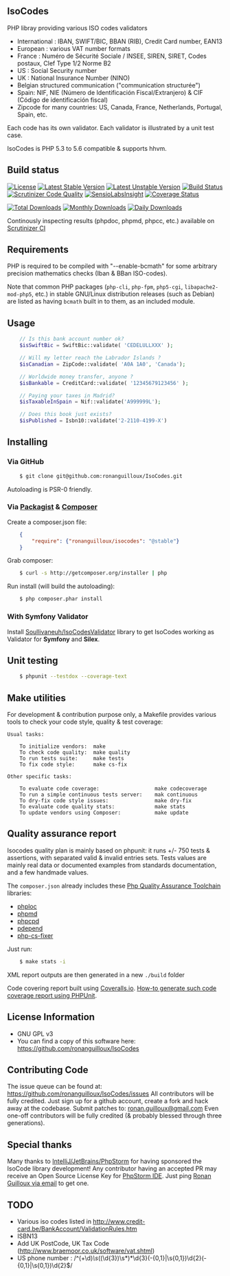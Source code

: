 IsoCodes
--------

PHP libray providing various ISO codes validators

* International : IBAN, SWIFT/BIC, BBAN (RIB), Credit Card number, EAN13
* European : various VAT number formats
* France : Numéro de Sécurité Sociale / INSEE, SIREN, SIRET, Codes postaux, Clef Type 1/2 Norme B2
* US : Social Security number
* UK : National Insurance Number (NINO)
* Belgian structured communication ("communication structurée")
* Spain: NIF, NIE (Número de Identificación Fiscal/Extranjero) & CIF (Código de identificación fiscal)
* Zipcode for many countries: US, Canada, France, Netherlands,  Portugal, Spain, etc.

Each code has its own validator.
Each validator is illustrated by a unit test case.

IsoCodes is PHP 5.3 to 5.6 compatible & supports hhvm.


Build status
------------

[![License](https://poser.pugx.org/ronanguilloux/isocodes/license.svg)](https://packagist.org/packages/ronanguilloux/isocodes)
[![Latest Stable Version](https://poser.pugx.org/ronanguilloux/isocodes/v/stable.svg)](https://packagist.org/packages/ronanguilloux/isocodes)
[![Latest Unstable Version](https://poser.pugx.org/ronanguilloux/isocodes/v/unstable.svg)](https://packagist.org/packages/ronanguilloux/isocodes)
[![Build Status](https://secure.travis-ci.org/ronanguilloux/IsoCodes.png?branch=master)](http://travis-ci.org/ronanguilloux/IsoCodes)
[![Scrutinizer Code Quality](https://scrutinizer-ci.com/g/ronanguilloux/IsoCodes/badges/quality-score.png?s=db3d0ec70de304f743065f3b628c809c4a48d46f)](https://scrutinizer-ci.com/g/ronanguilloux/IsoCodes/) [![SensioLabsInsight](https://insight.sensiolabs.com/projects/fde42adb-344d-4055-b78d-20b598040ac8/mini.png)](https://insight.sensiolabs.com/projects/fde42adb-344d-4055-b78d-20b598040ac8)
[![Coverage Status](https://coveralls.io/repos/ronanguilloux/IsoCodes/badge.svg?branch=master)](https://coveralls.io/r/ronanguilloux/IsoCodes?branch=master)

[![Total Downloads](https://poser.pugx.org/ronanguilloux/isocodes/downloads.svg)](https://packagist.org/packages/ronanguilloux/isocodes)
[![Monthly Downloads](https://poser.pugx.org/ronanguilloux/isocodes/d/monthly.png)](https://packagist.org/packages/ronanguilloux/isocodes)
[![Daily Downloads](https://poser.pugx.org/ronanguilloux/isocodes/d/daily.png)](https://packagist.org/packages/ronanguilloux/isocodes)


Continously inspecting results (phpdoc, phpmd, phpcc, etc.) available on [Scrutinizer CI](https://scrutinizer-ci.com/g/ronanguilloux/IsoCodes/inspections)


Requirements
------------

PHP is required to be compiled with "--enable-bcmath" for some arbitrary precision mathematics checks (Iban & BBan ISO-codes).

Note that common PHP packages (`php-cli`, `php-fpm`, `php5-cgi`, `libapache2-mod-php5`, etc.) in stable GNU/Linux distribution releases (such as Debian) are listed as having `bcmath` built in to them, as an included module.

Usage
-----

```php
    // Is this bank account number ok?
    $isSwiftBic = SwiftBic::validate( 'CEDELULLXXX' );

    // Will my letter reach the Labrador Islands ?
    $isCanadian = ZipCode::validate( 'A0A 1A0', 'Canada');

    // Worldwide money transfer, anyone ?
    $isBankable = CreditCard::validate( '12345679123456' );

    // Paying your taxes in Madrid?
    $isTaxableInSpain = Nif::validate('A999999L');

    // Does this book just exists?
    $isPublished = Isbn10::validate('2-2110-4199-X')
```


Installing
----------

### Via GitHub

```bash
    $ git clone git@github.com:ronanguilloux/IsoCodes.git
```

Autoloading is PSR-0 friendly.

### Via [Packagist](https://packagist.org/packages/ronanguilloux/isocodes) & [Composer](http://getcomposer.org/doc/00-intro.md)

Create a composer.json file:

```json
    {
        "require": {"ronanguilloux/isocodes": "@stable"}
    }
```

Grab composer:

```bash
    $ curl -s http://getcomposer.org/installer | php
```

Run install (will build the autoloading):

```bash
    $ php composer.phar install
```

### With Symfony Validator

Install [Soullivaneuh/IsoCodesValidator](https://github.com/Soullivaneuh/IsoCodesValidator) library
to get IsoCodes working as Validator for **Symfony** and **Silex**.

Unit testing
------------

```bash
    $ phpunit --testdox --coverage-text
```


Make utilities
--------------

For development & contribution purpose only,
a Makefile provides various tools to check your code style, quality & test coverage:

```
Usual tasks:

	To initialize vendors:  make
	To check code quality:	make quality
	To run tests suite:	    make tests
	To fix code style:	    make cs-fix

Other specific tasks:

	To evaluate code coverage:			        make codecoverage
	To run a simple continuous tests server:	mak continuous
	To dry-fix code style issues:			    make dry-fix
	To evaluate code quality stats:			    make stats
	To update vendors using Composer:		    make update
```

Quality assurance report
------------------------

Isocodes quality plan is mainly based on phpunit: it runs +/- 750 tests & assertions,
with separated valid & invalid entries sets.
Tests values are mainly real data or documented examples
from standards documentation, and a few handmade values.

The `composer.json` already includes these  [Php Quality Assurance Toolchain](http://phpqatools.org) libraries:

* [phploc](https://github.com/sebastianbergmann/phploc)
* [phpmd](https://github.com/phpmd/phpmd)
* [phpcpd](https://github.com/sebastianbergmann/phpcpd)
* [pdepend](https://github.com/pdepend/pdepend)
* [php-cs-fixer](https://github.com/fabpot/PHP-CS-Fixer)

Just run:

```bash
    $ make stats -i
```

XML report outputs are then generated in a new `./build` folder

Code covering report built using [Coveralls.io](https://coveralls.io/r/ronanguilloux/IsoCodes).
[How-to generate such code coverage report using PHPUnit](https://github.com/satooshi/php-coveralls/blob/master/README.md).


License Information
-------------------

* GNU GPL v3
* You can find a copy of this software here: https://github.com/ronanguilloux/IsoCodes


Contributing Code
-----------------

The issue queue can be found at: https://github.com/ronanguilloux/IsoCodes/issues
All contributors will be fully credited. Just sign up for a github account, create a fork and hack away at the codebase.
Submit patches to: ronan.guilloux@gmail.com
Even one-off contributors will be fully credited (& probably blessed through three generations).


Special thanks
--------------

Many thanks to [IntelliJ/JetBrains/PhpStorm](http://www.jetbrains.com/phpstorm/) for having sponsored the IsoCode library development!
Any contributor having an accepted PR may receive an Open Source License Key for [PhpStorm IDE](http://www.jetbrains.com/phpstorm/download/).
Just ping [Ronan Guilloux via email](mailto:ronan.guilloux@gmail.com) to get one.


TODO
----

* Various iso codes listed in http://www.credit-card.be/BankAccount/ValidationRules.htm
* ISBN13
* Add UK PostCode, UK Tax Code (http://www.braemoor.co.uk/software/vat.shtml)
* US phone number : /^(\+\d)*\s*(\(\d{3}\)\s*)*\d{3}(-{0,1}|\s{0,1})\d{2}(-{0,1}|\s{0,1})\d{2}$/
